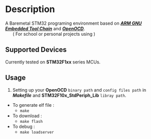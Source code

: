 # Description 
A Baremetal STM32 programing environment based on [***ARM GNU Embedded Tool Chain***](https://developer.arm.com/tools-and-software/open-source-software/developer-tools/gnu-toolchain/gnu-rm/downloads) and [***OpenOCD***](https://openocd.org/pages/getting-openocd.html). 
<br>&nbsp;&nbsp;&nbsp;&nbsp;&nbsp;&nbsp;( For school or personal projects using )

## Supported Devices
Currently tested on **STM32F1xx** series MCUs.

## Usage 

1. Setting up your **OpenOCD** `binary path` and `config files path` in ***Makefile*** and **STM32F10x_StdPeriph_Lib** `libray path`. <br>
- To generate elf file :
  - `make` <br>
- To download :
  - `make flash` <br>
- To debug :
  - `make loadserver` <br>
